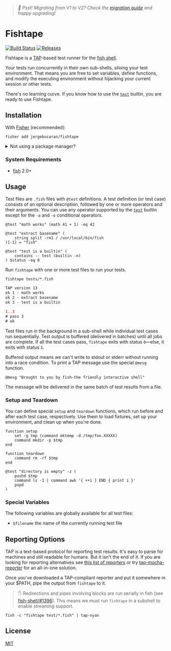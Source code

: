 > ###### 👋 Psst! Migrating from V1 to V2? Check the [migration guide](https://github.com/jorgebucaran/fishtape/issues/38) and happy upgrading!

# Fishtape

[![Build Status](https://img.shields.io/travis/jorgebucaran/fishtape.svg)](https://travis-ci.org/jorgebucaran/fishtape)
[![Releases](https://img.shields.io/github/release/jorgebucaran/fishtape.svg?label=latest)](https://github.com/jorgebucaran/fishtape/releases)

Fishtape is a <a href=https://testanything.org title="Test Anything Protocol">TAP</a>-based test runner for the [fish shell](https://fishshell.com).

Your tests run concurrently in their own sub-shells, siloing your test environment. That means you are free to set variables, define functions, and modify the executing environment without hijacking your current session or other tests.

There's no learning curve. If you know how to use the [`test`](https://fishshell.com/docs/current/commands.html#test) builtin, you are ready to use Fishtape.

## Installation

With [Fisher](https://github.com/jorgebucaran/fisher) (recommended):

```fish
fisher add jorgebucaran/fishtape
```

<details>
<summary>Not using a package manager?</summary>

---

Copy [`fishtape.fish`](fishtape.fish) to any directory on your function path.

```fish
set -q XDG_CONFIG_HOME; or set XDG_CONFIG_HOME ~/.config
curl https://git.io/fishtape.fish --create-dirs -sLo $XDG_CONFIG_HOME/fish/functions/fishtape.fish
```

To uninstall, remove the file.

</details>

### System Requirements

- [fish](https://github.com/fish-shell/fish-shell) 2.0+

## Usage

Test files are `.fish` files with `@test` definitions. A test definition (or test case) consists of an optional description, followed by one or more operators and their arguments. You can use any operator supported by the [`test`](https://fishshell.com/docs/current/commands.html#test) builtin except for the `-a` and `-o` conditional operators.

```fish
@test "math works" (math 41 + 1) -eq 42

@test "extract basename" (
    string split -rm1 / /usr/local/bin/fish
)[-1] = "fish"

@test "test is a builtin" (
    contains -- test (builtin -n)
) $status -eq 0
```

Run `fishtape` with one or more test files to run your tests.

```fish
fishtape tests/*.fish
```

```diff
TAP version 13
ok 1 - math works
ok 2 - extract basename
ok 3 - test is a builtin

1..3
# pass 3
# ok
```

Test files run in the background in a sub-shell while individual test cases run sequentially. Test output is buffered (delivered in batches) until all jobs are complete. If all the test cases pass, `fishtape` exits with status `0`—else, it exits with status `1`.

Buffered output means we can't write to stdout or stderr without running into a race condition. To print a TAP message use the special `@mesg` function.

```fish
@mesg "Brought to you by fish—the friendly interactive shell"
```

The message will be delivered in the same batch of test results from a file.

### Setup and Teardown

You can define special `setup` and `teardown` functions, which run before and after each test case, respectively. Use them to load fixtures, set up your environment, and clean up when you're done.

```fish
function setup
    set -g tmp (command mktemp -d /tmp/foo.XXXXX)
    command mkdir -p $tmp
end

function teardown
    command rm -rf $tmp
end

@test "directory is empty" -z (
    pushd $tmp
    command ls -1 | command awk '{ ++i } END { print i }'
    popd
)
```

### Special Variables

The following variables are globally available for all test files:

- `$filename` the name of the currently running test file

## Reporting Options

TAP is a text-based protocol for reporting test results. It's easy to parse for machines and still readable for humans. But it isn't the end of it. If you are looking for reporting alternatives see [this list of reporters](https://github.com/substack/tape#pretty-reporters) or try [tap-mocha-reporter](https://github.com/tapjs/tap-mocha-reporter) for an all-in-one solution.

Once you've downloaded a TAP-compliant reporter and put it somewhere in your \$PATH, pipe the output from `fishtape` to it.

> ✋ Redirections and pipes involving blocks are run serially in fish (see [fish-shell/#1396](https://github.com/fish-shell/fish-shell/issues/1396)). This means we must run `fishtape` in a subshell to enable streaming support.

```fish
fish -c "fishtape test/*.fish" | tap-nyan
```

## License

[MIT](LICENSE.md)
